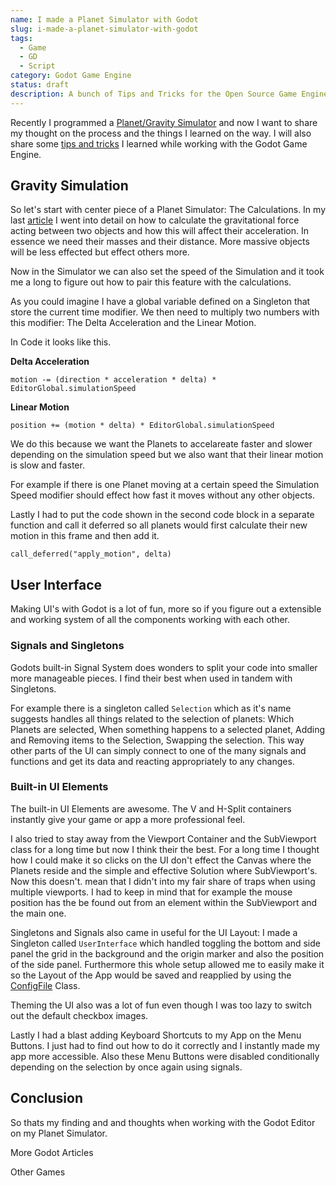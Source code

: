 ```yaml
---
name: I made a Planet Simulator with Godot
slug: i-made-a-planet-simulator-with-godot
tags:
  - Game
  - GD
  - Script
category: Godot Game Engine
status: draft
description: A bunch of Tips and Tricks for the Open Source Game Engine Godot.
---
```


Recently I programmed a [Planet/Gravity Simulator](https://maximino.itch.io/planet-simulator) and now I want to share my thought on the process and the things I learned on the way. I will also share some [tips and tricks](https://maximmaeder.com/godot-tips-and-tricks/) I learned while working with the Godot Game Engine.

## Gravity Simulation

So let's start with center piece of a Planet Simulator: The Calculations. In my last [article](https://maximmaeder.com/calculating-gravity/) I went into detail on how to calculate the gravitational force acting between two objects and how this will affect their acceleration. In essence we need their masses and their distance. More massive objects will be less effected but effect others more.

Now in the Simulator we can also set the speed of the Simulation and it took me a long to figure out how to pair this feature with the calculations. 

As you could imagine I have a global variable defined on a Singleton that store the current time modifier. We then need to multiply two numbers with this modifier: The Delta Acceleration and the Linear Motion.

In Code it looks like this.

**Delta Acceleration**

```gdscript
motion -= (direction * acceleration * delta) * EditorGlobal.simulationSpeed
```

**Linear Motion**

```gdscript
position += (motion * delta) * EditorGlobal.simulationSpeed
```

We do this because we want the Planets to accelareate faster and slower depending on the simulation speed but we also want that their linear motion is slow and faster. 

For example if there is one Planet moving at a certain speed the Simulation Speed modifier should effect how fast it moves without any other objects.

Lastly I had to put the code shown in the second code block in a separate function and call it deferred so all planets would first calculate their new motion in this frame and then add it.

```gdscript
call_deferred("apply_motion", delta)
```

## User Interface

Making UI's with Godot is a lot of fun, more so if you figure out a extensible and working system of all the components working with each other.


### Signals and Singletons

Godots built-in Signal System does wonders to split your code into smaller more manageable pieces. I find their best when used in tandem with Singletons.

For example there is a singleton called `Selection` which as it's name suggests handles all things related to the selection of planets: Which Planets are selected, When something happens to a selected planet, Adding and Removing items to the Selection, Swapping the selection. This way other parts of the UI can simply connect to one of the many signals and functions and get its data and reacting appropriately to any changes.

### Built-in UI Elements

The built-in UI Elements are awesome. The V and H-Split containers instantly give your game or app a more professional feel.

I also tried to stay away from the Viewport Container and the SubViewport class for a long time but now I think their the best. For a long time I thought how I could make it so clicks on the UI don't effect the Canvas where the Planets reside and the simple and effective Solution where SubViewport's. Now this doesn't. mean that I didn't into my fair share of traps when using multiple viewports. I had to keep in mind that for example the mouse position has the be found out from an element within the SubViewport and the main one.

Singletons and Signals also came in useful for the UI Layout: I made a Singleton called `UserInterface` which handled toggling the bottom and side panel the grid in the background and the origin marker and also the position of the side panel. Furthermore this whole setup allowed me to easily make it so the Layout of the App would be saved and reapplied by using the [ConfigFile](https://docs.godotengine.org/en/stable/classes/class_configfile.html) Class.

Theming the UI also was a lot of fun even though I was too lazy to switch out the default checkbox images.

Lastly I had a blast adding Keyboard Shortcuts to my App on the Menu Buttons. I just had to find out how to do it correctly and I instantly made my app more accessible. Also these Menu Buttons were disabled conditionally depending on the selection by once again using signals.


## Conclusion

So thats my finding and and thoughts when working with the Godot Editor on my Planet Simulator.

<!--

- User Interface Singleton
- V-Split Container and reversing the order of the children
  - How does the VSPLIT in the Editor itself work?
- Themeing
  - Images for Checkboxes?
- Keyboard Shortcuts for Buttons and Menus
- Making a menu button conditionally disabled
- Config Class

-->


More Godot Articles

Other Games